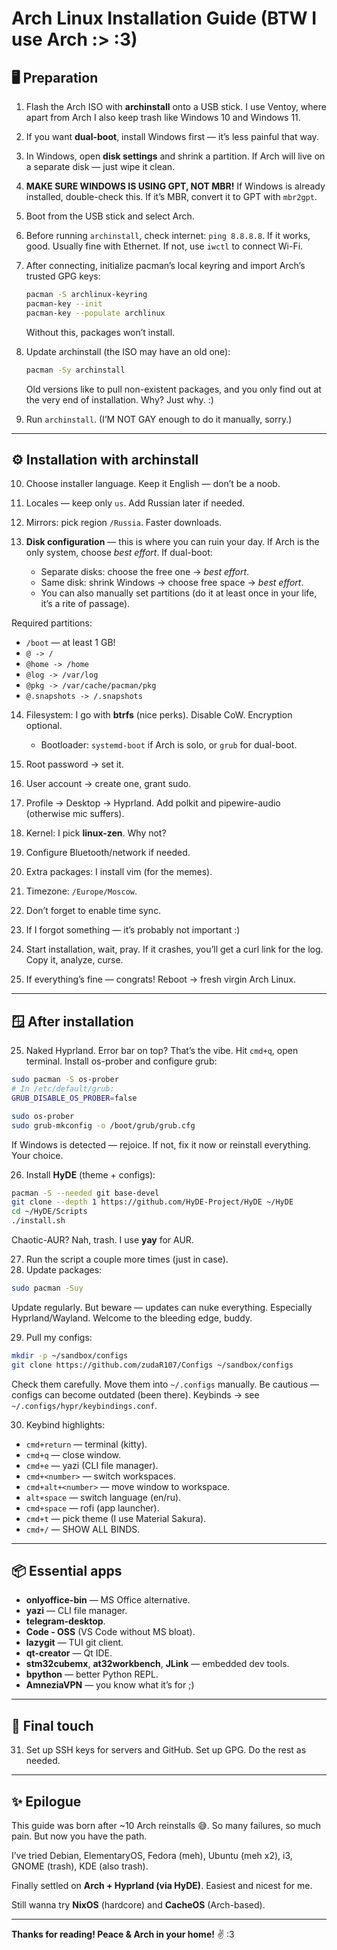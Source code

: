 # Arch Linux Installation Guide (BTW I use Arch :> :3)

## 🖥️ Preparation

1. Flash the Arch ISO with **archinstall** onto a USB stick. I use Ventoy, where apart from Arch I also keep trash like Windows 10 and Windows 11.

2. If you want **dual-boot**, install Windows first — it’s less painful that way.

3. In Windows, open **disk settings** and shrink a partition. If Arch will live on a separate disk — just wipe it clean.

4. **MAKE SURE WINDOWS IS USING GPT, NOT MBR!** If Windows is already installed, double-check this. If it’s MBR, convert it to GPT with `mbr2gpt`.

5. Boot from the USB stick and select Arch.

6. Before running `archinstall`, check internet: `ping 8.8.8.8`. If it works, good. Usually fine with Ethernet. If not, use `iwctl` to connect Wi-Fi.

7. After connecting, initialize pacman’s local keyring and import Arch’s trusted GPG keys:

   ```bash
   pacman -S archlinux-keyring
   pacman-key --init
   pacman-key --populate archlinux
   ```

   Without this, packages won’t install.

8. Update archinstall (the ISO may have an old one):

   ```bash
   pacman -Sy archinstall
   ```

   Old versions like to pull non-existent packages, and you only find out at the very end of installation. Why? Just why. :)

9. Run `archinstall`. (I’M NOT GAY enough to do it manually, sorry.)

---

## ⚙️ Installation with archinstall

10. Choose installer language. Keep it English — don’t be a noob.
11. Locales — keep only `us`. Add Russian later if needed.
12. Mirrors: pick region `/Russia`. Faster downloads.
13. **Disk configuration** — this is where you can ruin your day. If Arch is the only system, choose *best effort*. If dual-boot:

    * Separate disks: choose the free one → *best effort*.
    * Same disk: shrink Windows → choose free space → *best effort*.
    * You can also manually set partitions (do it at least once in your life, it’s a rite of passage).

Required partitions:

* `/boot` — at least 1 GB!
* `@ -> /`
* `@home -> /home`
* `@log -> /var/log`
* `@pkg -> /var/cache/pacman/pkg`
* `@.snapshots -> /.snapshots`

14. Filesystem: I go with **btrfs** (nice perks). Disable CoW. Encryption optional.

    * Bootloader: `systemd-boot` if Arch is solo, or `grub` for dual-boot.
15. Root password → set it.
16. User account → create one, grant sudo.
17. Profile → Desktop → Hyprland. Add polkit and pipewire-audio (otherwise mic suffers).
18. Kernel: I pick **linux-zen**. Why not?
19. Configure Bluetooth/network if needed.
20. Extra packages: I install vim (for the memes).
21. Timezone: `/Europe/Moscow`.
22. Don’t forget to enable time sync.
23. If I forgot something — it’s probably not important :)
24. Start installation, wait, pray. If it crashes, you’ll get a curl link for the log. Copy it, analyze, curse.
25. If everything’s fine — congrats! Reboot → fresh virgin Arch Linux.

---

## 🪟 After installation

25. Naked Hyprland. Error bar on top? That’s the vibe. Hit `cmd+q`, open terminal. Install os-prober and configure grub:

```bash
sudo pacman -S os-prober
# In /etc/default/grub:
GRUB_DISABLE_OS_PROBER=false

sudo os-prober
sudo grub-mkconfig -o /boot/grub/grub.cfg
```

If Windows is detected — rejoice. If not, fix it now or reinstall everything. Your choice.

26. Install **HyDE** (theme + configs):

```bash
pacman -S --needed git base-devel
git clone --depth 1 https://github.com/HyDE-Project/HyDE ~/HyDE
cd ~/HyDE/Scripts
./install.sh
```

Chaotic-AUR? Nah, trash. I use **yay** for AUR.

27. Run the script a couple more times (just in case).
28. Update packages:

```bash
sudo pacman -Suy
```

Update regularly. But beware — updates can nuke everything. Especially Hyprland/Wayland. Welcome to the bleeding edge, buddy.

29. Pull my configs:

```bash
mkdir -p ~/sandbox/configs
git clone https://github.com/zudaR107/Configs ~/sandbox/configs
```

Check them carefully. Move them into `~/.configs` manually. Be cautious — configs can become outdated (been there). Keybinds → see `~/.configs/hypr/keybindings.conf`.

30. Keybind highlights:

* `cmd+return` — terminal (kitty).
* `cmd+q` — close window.
* `cmd+e` — yazi (CLI file manager).
* `cmd+<number>` — switch workspaces.
* `cmd+alt+<number>` — move window to workspace.
* `alt+space` — switch language (en/ru).
* `cmd+space` — rofi (app launcher).
* `cmd+t` — pick theme (I use Material Sakura).
* `cmd+/` — SHOW ALL BINDS.

---

## 📦 Essential apps

* **onlyoffice-bin** — MS Office alternative.
* **yazi** — CLI file manager.
* **telegram-desktop**.
* **Code - OSS** (VS Code without MS bloat).
* **lazygit** — TUI git client.
* **qt-creator** — Qt IDE.
* **stm32cubemx**, **at32workbench**, **JLink** — embedded dev tools.
* **bpython** — better Python REPL.
* **AmneziaVPN** — you know what it’s for ;)

---

## 🔑 Final touch

31. Set up SSH keys for servers and GitHub. Set up GPG. Do the rest as needed.

---

## ✨ Epilogue

This guide was born after \~10 Arch reinstalls 😅. So many failures, so much pain. But now you have the path.

I’ve tried Debian, ElementaryOS, Fedora (meh), Ubuntu (meh x2), i3, GNOME (trash), KDE (also trash).

Finally settled on **Arch + Hyprland (via HyDE)**. Easiest and nicest for me.

Still wanna try **NixOS** (hardcore) and **CacheOS** (Arch-based).

---

**Thanks for reading! Peace & Arch in your home!** ✌️ :3
